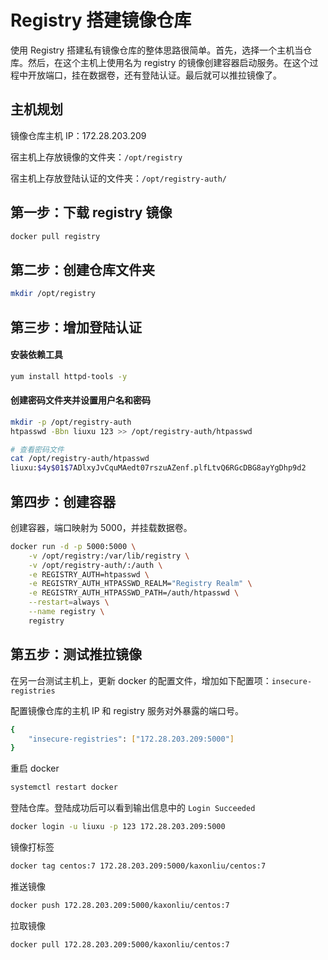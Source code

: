 # Registry 搭建镜像仓库

使用 Registry 搭建私有镜像仓库的整体思路很简单。首先，选择一个主机当仓库。然后，在这个主机上使用名为 registry 的镜像创建容器启动服务。在这个过程中开放端口，挂在数据卷，还有登陆认证。最后就可以推拉镜像了。



## 主机规划

镜像仓库主机 IP：172.28.203.209

宿主机上存放镜像的文件夹：`/opt/registry`

宿主机上存放登陆认证的文件夹：`/opt/registry-auth/`



## 第一步：下载 registry 镜像

~~~bash
docker pull registry
~~~



## 第二步：创建仓库文件夹

~~~bash
mkdir /opt/registry
~~~



## 第三步：增加登陆认证

#### 安装依赖工具

~~~bash
yum install httpd-tools -y
~~~

#### 创建密码文件夹并设置用户名和密码

~~~bash
mkdir -p /opt/registry-auth
htpasswd -Bbn liuxu 123 >> /opt/registry-auth/htpasswd

# 查看密码文件
cat /opt/registry-auth/htpasswd
liuxu:$4y$01$7ADlxyJvCquMAedt07rszuAZenf.plfLtvQ6RGcDBG8ayYgDhp9d2
~~~



## 第四步：创建容器

创建容器，端口映射为 5000，并挂载数据卷。

~~~bash
docker run -d -p 5000:5000 \
	-v /opt/registry:/var/lib/registry \
	-v /opt/registry-auth/:/auth \
	-e REGISTRY_AUTH=htpasswd \
	-e REGISTRY_AUTH_HTPASSWD_REALM="Registry Realm" \
	-e REGISTRY_AUTH_HTPASSWD_PATH=/auth/htpasswd \
	--restart=always \
	--name registry \
	registry
~~~



## 第五步：测试推拉镜像

在另一台测试主机上，更新 docker 的配置文件，增加如下配置项：`insecure-registries`

配置镜像仓库的主机 IP 和 registry 服务对外暴露的端口号。

~~~bash
{
	"insecure-registries": ["172.28.203.209:5000"]
}
~~~

重启 docker

~~~bash
systemctl restart docker
~~~

登陆仓库。登陆成功后可以看到输出信息中的 `Login Succeeded`

~~~bash
docker login -u liuxu -p 123 172.28.203.209:5000
~~~

镜像打标签

~~~bash
docker tag centos:7 172.28.203.209:5000/kaxonliu/centos:7
~~~

推送镜像

~~~bash
docker push 172.28.203.209:5000/kaxonliu/centos:7
~~~

拉取镜像

~~~bash
docker pull 172.28.203.209:5000/kaxonliu/centos:7
~~~

